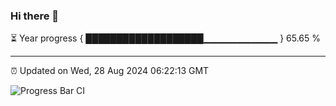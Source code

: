 ### Hi there 👋

⏳ Year progress { ███████████████████▁▁▁▁▁▁▁▁▁▁▁ } 65.65 %

---

⏰ Updated on Wed, 28 Aug 2024 06:22:13 GMT

![Progress Bar CI](https://github.com/liununu/liununu/workflows/Progress%20Bar%20CI/badge.svg)
